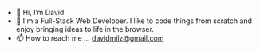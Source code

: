 - 👋 Hi, I’m David
- 👀 I'm a Full-Stack Web Developer. I like to code things from scratch and enjoy bringing ideas to life in the browser.
- 📫 How to reach me ... davidmilz@gmail.com

<!---
Davidadeyemi/Davidadeyemi is a ✨ special ✨ repository because its `README.md` (this file) appears on your GitHub profile.
You can click the Preview link to take a look at your changes.
--->
